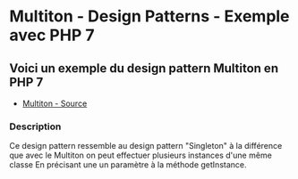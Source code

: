 # Multiton - Design Patterns - Exemple avec PHP 7




## Voici un exemple du design pattern Multiton en PHP 7

* [Multiton - Source](https://github.com/stephweb/design-patterns-php/tree/master/src/multiton/index.php)






### Description

Ce design pattern ressemble au design pattern "Singleton"
à la différence que avec le Multiton on peut effectuer plusieurs instances d'une même classe
En précisant une un paramètre à la méthode getInstance.